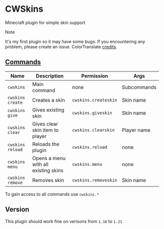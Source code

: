 # CWSkins
Minecraft plugin for simple skin support

> [!NOTE]
> It's my first plugin so it may have some bugs.
>  If you encountering any problem, please create an issue.
> ColorTranslate [credits](https://gitlab.com/kody-simpson/spigot/1.16-color-translator).

## [Commands](src/main/java/me/skellf/cwskins/commands)

| Name | Description | Permission | Args |
| ---- | --------------- | ---------- | ------- |
| `cwskins` | Main command | none | Subcommands |
| `cwskins create` | Creates a skin | `cwskins.createskin` | Skin name |
| `cwskins give` | Gives existing skin | `cwskins.giveskin` | Skin name |
| `cwskins clear` | Gives clear skin item to player | `cwskins.clearskin` | Player name |
| `cwskins reload` | Reloads the plugin | `cwskins.reload` | none |
| `cwskins menu` | Opens a menu with all existing skins | `cwskins.menu` | none |
| `cwskins remove` | Removes skin | `cwskins.removeskin` | Skin name |

To gain access to all commands use `cwskins.*`

## Version
This plugin should work fine on verisons from `1.16` to `1.21`
